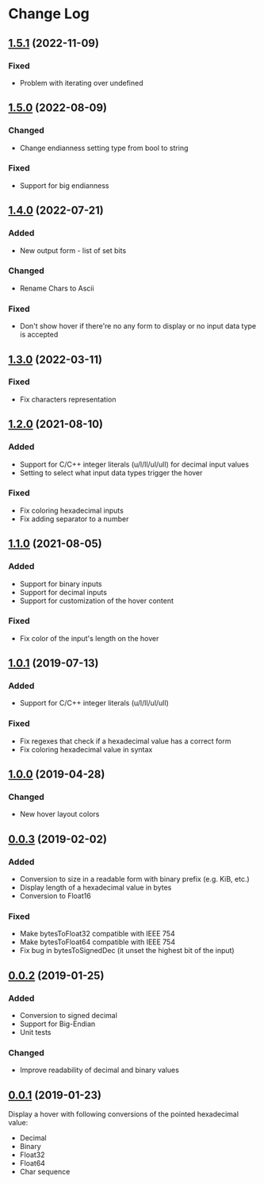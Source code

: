 # Change Log

## [1.5.1] (2022-11-09)

### Fixed
- Problem with iterating over undefined

## [1.5.0] (2022-08-09)

### Changed
- Change endianness setting type from bool to string

### Fixed
- Support for big endianness

## [1.4.0] (2022-07-21)

### Added
- New output form - list of set bits

### Changed
- Rename Chars to Ascii

### Fixed
- Don't show hover if there're no any form to display or no input data type is accepted

## [1.3.0] (2022-03-11)

### Fixed
- Fix characters representation

## [1.2.0] (2021-08-10)

### Added
- Support for C/C++ integer literals (u/l/ll/ul/ull) for decimal input values
- Setting to select what input data types trigger the hover

### Fixed
- Fix coloring hexadecimal inputs
- Fix adding separator to a number

## [1.1.0] (2021-08-05)

### Added
- Support for binary inputs
- Support for decimal inputs
- Support for customization of the hover content

### Fixed
- Fix color of the input's length on the hover

## [1.0.1] (2019-07-13)

### Added
- Support for C/C++ integer literals (u/l/ll/ul/ull)

### Fixed
- Fix regexes that check if a hexadecimal value has a correct form
- Fix coloring hexadecimal value in syntax

## [1.0.0] (2019-04-28)

### Changed
- New hover layout colors

## [0.0.3] (2019-02-02)

### Added
- Conversion to size in a readable form with binary prefix (e.g. KiB, etc.)
- Display length of a hexadecimal value in bytes
- Conversion to Float16

### Fixed
- Make bytesToFloat32 compatible with IEEE 754
- Make bytesToFloat64 compatible with IEEE 754
- Fix bug in bytesToSignedDec (it unset the highest bit of the input)

## [0.0.2] (2019-01-25)

### Added
- Conversion to signed decimal
- Support for Big-Endian
- Unit tests

### Changed
- Improve readability of decimal and binary values

## [0.0.1] (2019-01-23)

Display a hover with following conversions of the pointed hexadecimal value:
  - Decimal
  - Binary
  - Float32
  - Float64
  - Char sequence



[1.5.1]: https://github.com/mateuszchudyk/vscode-hexinspector/compare/v1.5.0...v1.5.1
[1.5.0]: https://github.com/mateuszchudyk/vscode-hexinspector/compare/v1.4.0...v1.5.0
[1.4.0]: https://github.com/mateuszchudyk/vscode-hexinspector/compare/v1.3.0...v1.4.0
[1.3.0]: https://github.com/mateuszchudyk/vscode-hexinspector/compare/v1.2.0...v1.3.0
[1.2.0]: https://github.com/mateuszchudyk/vscode-hexinspector/compare/v1.1.0...v1.2.0
[1.1.0]: https://github.com/mateuszchudyk/vscode-hexinspector/compare/v1.0.1...v1.1.0
[1.0.1]: https://github.com/mateuszchudyk/vscode-hexinspector/compare/v1.0.0...v1.0.1
[1.0.0]: https://github.com/mateuszchudyk/vscode-hexinspector/compare/v0.0.3...v1.0.0
[0.0.3]: https://github.com/mateuszchudyk/vscode-hexinspector/compare/v0.0.2...v0.0.3
[0.0.2]: https://github.com/mateuszchudyk/vscode-hexinspector/compare/v0.0.1...v0.0.2
[0.0.1]: https://github.com/mateuszchudyk/vscode-hexinspector/commit/165f3ed7caeed85a803346ce4e36781e25abb1ce
